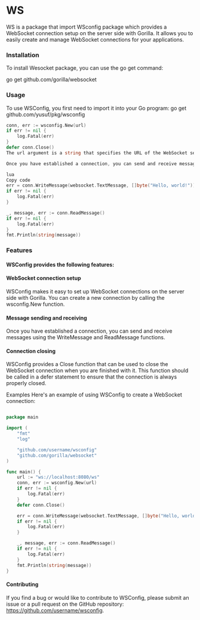 # WS

WS is a package that import WSconfig package which provides a WebSocket connection setup on the server side with Gorilla. It allows you to easily create and manage WebSocket connections for your applications.

### Installation
To install Wesocket package, you can use the go get command:

go get github.com/gorilla/websocket

### Usage
To use WSConfig, you first need to import it into your Go program:
go get github.com/yusuf/pkg/wsconfig

```go
conn, err := wsconfig.New(url)
if err != nil {
    log.Fatal(err)
}
defer conn.Close()
The url argument is a string that specifies the URL of the WebSocket server.

Once you have established a connection, you can send and receive messages using the WriteMessage and ReadMessage functions:

lua
Copy code
err = conn.WriteMessage(websocket.TextMessage, []byte("Hello, world!"))
if err != nil {
    log.Fatal(err)
}

_, message, err := conn.ReadMessage()
if err != nil {
    log.Fatal(err)
}
fmt.Println(string(message))
```

### Features

#### WSConfig provides the following features:

#### WebSocket connection setup
WSConfig makes it easy to set up WebSocket connections on the server side with Gorilla. You can create a new connection by calling the wsconfig.New function.

#### Message sending and receiving
Once you have established a connection, you can send and receive messages using the WriteMessage and ReadMessage functions.

#### Connection closing
WSConfig provides a Close function that can be used to close the WebSocket connection when you are finished with it. This function should be called in a defer statement to ensure that the connection is always properly closed.

Examples
Here's an example of using WSConfig to create a WebSocket connection:

```go

package main

import (
    "fmt"
    "log"

    "github.com/username/wsconfig"
    "github.com/gorilla/websocket"
)

func main() {
    url := "ws://localhost:8080/ws"
    conn, err := wsconfig.New(url)
    if err != nil {
        log.Fatal(err)
    }
    defer conn.Close()

    err = conn.WriteMessage(websocket.TextMessage, []byte("Hello, world!"))
    if err != nil {
        log.Fatal(err)
    }

    _, message, err := conn.ReadMessage()
    if err != nil {
        log.Fatal(err)
    }
    fmt.Println(string(message))
}
```
#### Contributing
If you find a bug or would like to contribute to WSConfig, please submit an issue or a pull request on the GitHub repository: https://github.com/username/wsconfig.
